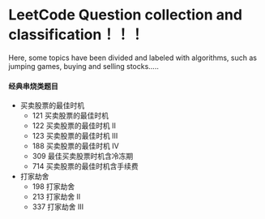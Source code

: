 # LeetCode Question collection and classification！！！
Here, some topics have been divided and labeled with algorithms, such as jumping games, buying and selling stocks.....

#### 经典串烧类题目  
  
+ 买卖股票的最佳时机
  + 121 买卖股票的最佳时机
  + 122 买卖股票的最佳时机 II
  + 123 买卖股票的最佳时机 III
  + 188 买卖股票的最佳时机 IV
  + 309 最佳买卖股票时机含冷冻期
  + 714 买卖股票的最佳时机含手续费
+ 打家劫舍
  + 198 打家劫舍
  + 213 打家劫舍 II
  + 337 打家劫舍 III
